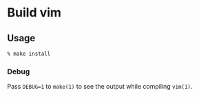 # Build vim

## Usage

```sh
% make install
```

### Debug

Pass `DEBUG=1` to `make(1)` to see the output while compiling `vim(1)`.

